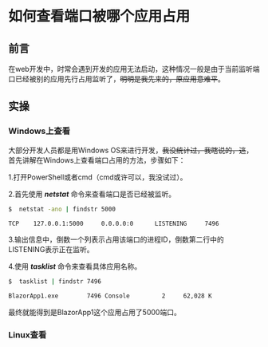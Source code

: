 # 如何查看端口被哪个应用占用

## 前言

在web开发中，时常会遇到开发的应用无法启动，这种情况一般是由于当前监听端口已经被别的应用先行占用监听了，~~明明是我先来的，原应用意难平~~。

## 实操

### Windows上查看

大部分开发人员都是用Windows OS来进行开发，~~我没统计过，我瞎说的，逃~~，首先讲解在Windows上查看端口占用的方法，步骤如下：

1.打开PowerShell或者cmd（cmd或许可以，我没试过）。

2.首先使用 *__netstat__* 命令来查看端口是否已经被监听。

```bash
$  netstat -ano | findstr 5000

TCP    127.0.0.1:5000     0.0.0.0:0      LISTENING     7496
```

3.输出信息中，倒数一个列表示占用该端口的进程ID，倒数第二行中的LISTENING表示正在监听。

4.使用 *__tasklist__* 命令来查看具体应用名称。

```bash
$  tasklist | findstr 7496

BlazorApp1.exe        7496 Console         2     62,028 K
```

最终就能得到是BlazorApp1这个应用占用了5000端口。

### Linux查看
